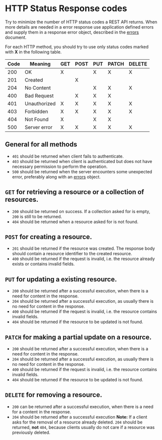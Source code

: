 # HTTP Status Response codes

Try to minimize the number of HTTP status codes a REST API returns. When more details are needed in a error response use application defined errors and supply them in a response error object, described in the [errors](errors.md) document.

For each HTTP method, you should try to use only status codes marked with **X** in the following table.

| Code | Meaning      | GET | POST | PUT | PATCH | DELETE |
| ---- | ------------ | --- | ---- | --- | ----- | ------ |
| 200  | OK           | X   |      | X   | X     | X      |
| 201  | Created      |     | X    |     |       |        |
| 204  | No Content   |     |      | X   | X     | X      |
| 400  | Bad Request  |     | X    | X   | X     |        |
| 401  | Unauthorized | X   | X    | X   | X     | X      |
| 403  | Forbidden    | X   | X    | X   | X     | X      |
| 404  | Not Found    | X   |      | X   | X     |        |
| 500  | Server error | X   | X    | X   | X     | X      |

## General for all methods

- `401` should be returned when client fails to authenticate.
- `403` should be returned when client is authenticated but does not have necessary permission to perform the operation.
- `500` should be returned when the server encounters some unexpected error, preferably along with an [errors](errors.md) object.

## `GET` for retrieving a resource or a collection of resources.

- `200` should be returned on success. If a collection asked for is empty, `200` is still to be returned.
- `404` should be returned when a resource asked for is not found.

## `POST` for creating a resource.

- `201` should be returned if the resource was created. The response body should contain a resource identifier to the created resource.
- `400` should be returned if the request is invalid, i.e. the resource already exists or contains invalid fields.

## `PUT` for updating a existing resource.

- `200` should be returned after a successful execution, when there is a need for content in the response.
- `204` should be returned after a successful execution, as usually there is no need for content in the response.
- `400` should be returned if the request is invalid, i.e. the resource contains invalid fields.
- `404` should be returned if the resource to be updated is not found.

## `PATCH` for making a partial update on a resource.

- `200` should be returned after a successful execution, when there is a need for content in the response.
- `204` should be returned after a successful execution, as usually there is no need for content in the response.
- `400` should be returned if the request is invalid, i.e. the resource contains invalid fields.
- `404` should be returned if the resource to be updated is not found.

## `DELETE` for removing a resource.

- `200` can be returned after a successful execution, when there is a need for a content in the response.
- `204` should be returned after a successful execution **Note:** If a client asks for the removal of a resource already deleted. `204` should be returned, **not** `404`, because clients usually do not care if a resource was previously deleted.
